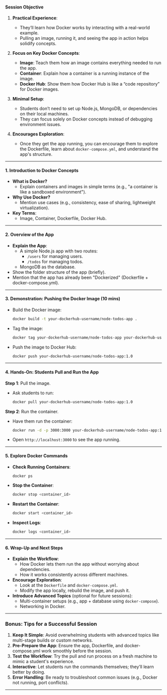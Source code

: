 
#### **Session Objective**
1. **Practical Experience**: 
   - They’ll learn how Docker works by interacting with a real-world example.
   - Pulling an image, running it, and seeing the app in action helps solidify concepts.

2. **Focus on Key Docker Concepts**:
   - **Image**: Teach them how an image contains everything needed to run the app.
   - **Container**: Explain how a container is a running instance of the image.
   - **Docker Hub**: Show them how Docker Hub is like a “code repository” for Docker images.

3. **Minimal Setup**:
   - Students don’t need to set up Node.js, MongoDB, or dependencies on their local machines.
   - They can focus solely on Docker concepts instead of debugging environment issues.

4. **Encourages Exploration**:
   - Once they get the app running, you can encourage them to explore the Dockerfile, learn about `docker-compose.yml`, and understand the app's structure.

---

#### **1. Introduction to Docker Concepts**
- **What is Docker?**
  - Explain containers and images in simple terms (e.g., "a container is like a sandboxed environment").
- **Why Use Docker?**
  - Mention use cases (e.g., consistency, ease of sharing, lightweight virtualization).
- **Key Terms**: 
  - Image, Container, Dockerfile, Docker Hub.

---

#### **2. Overview of the App**
- **Explain the App**: 
  - A simple Node.js app with two routes:
    - `/users` for managing users.
    - `/todos` for managing todos.
  - MongoDB as the database.
- Show the folder structure of the app (briefly).
- Mention that the app has already been "Dockerized" (Dockerfile + docker-compose.yml).

---

#### **3. Demonstration: Pushing the Docker Image (10 mins)**
- Build the Docker image:
  ```bash
  docker build -t your-dockerhub-username/node-todos-app .
  ```
- Tag the image:
  ```bash
  docker tag your-dockerhub-username/node-todos-app your-dockerhub-username/node-todos-app:1.0
  ```
- Push the image to Docker Hub:
  ```bash
  docker push your-dockerhub-username/node-todos-app:1.0
  ```

---

#### **4. Hands-On: Students Pull and Run the App**
**Step 1**: Pull the image.
- Ask students to run:
  ```bash
  docker pull your-dockerhub-username/node-todos-app:1.0
  ```

**Step 2**: Run the container.
- Have them run the container:
  ```bash
  docker run -d -p 3000:3000 your-dockerhub-username/node-todos-app:1.0
  ```
- Open `http://localhost:3000` to see the app running.

---

#### **5. Explore Docker Commands**
- **Check Running Containers**:
  ```bash
  docker ps
  ```
- **Stop the Container**:
  ```bash
  docker stop <container_id>
  ```
- **Restart the Container**:
  ```bash
  docker start <container_id>
  ```
- **Inspect Logs**:
  ```bash
  docker logs <container_id>
  ```

---

#### **6. Wrap-Up and Next Steps**
- **Explain the Workflow**:
  - How Docker lets them run the app without worrying about dependencies.
  - How it works consistently across different machines.
- **Encourage Exploration**:
  - Look at the `Dockerfile` and `docker-compose.yml`.
  - Modify the app locally, rebuild the image, and push it.
- **Introduce Advanced Topics** (optional for future sessions):
  - Multi-container setups (e.g., app + database using `docker-compose`).
  - Networking in Docker.

---

### **Bonus: Tips for a Successful Session**
1. **Keep It Simple**: Avoid overwhelming students with advanced topics like multi-stage builds or custom networks.
2. **Pre-Prepare the App**: Ensure the app, Dockerfile, and docker-compose.yml work smoothly before the session.
3. **Test the Workflow**: Try the pull and run process on a fresh machine to mimic a student's experience.
4. **Interactive**: Let students run the commands themselves; they’ll learn better by doing.
5. **Error Handling**: Be ready to troubleshoot common issues (e.g., Docker not running, port conflicts).

---

